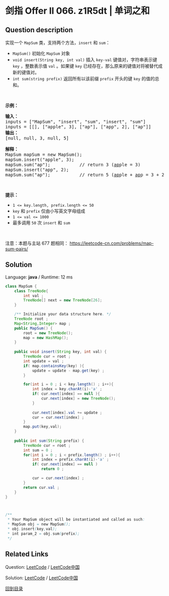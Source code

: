 ﻿# 剑指 Offer II 066. z1R5dt | 单词之和

## Question description

<!--If you want to use the English description, use <p>English description is not available for the problem. Please switch to Chinese.</p>
 instead-->
<p>实现一个 <code>MapSum</code> 类，支持两个方法，<code>insert</code>&nbsp;和&nbsp;<code>sum</code>：</p>

<ul>
	<li><code>MapSum()</code> 初始化 <code>MapSum</code> 对象</li>
	<li><code>void insert(String key, int val)</code> 插入 <code>key-val</code> 键值对，字符串表示键 <code>key</code> ，整数表示值 <code>val</code> 。如果键 <code>key</code> 已经存在，那么原来的键值对将被替代成新的键值对。</li>
	<li><code>int sum(string prefix)</code> 返回所有以该前缀 <code>prefix</code> 开头的键 <code>key</code> 的值的总和。</li>
</ul>

<p>&nbsp;</p>

<p><strong>示例：</strong></p>

<pre>
<strong>输入：</strong>
inputs = [&quot;MapSum&quot;, &quot;insert&quot;, &quot;sum&quot;, &quot;insert&quot;, &quot;sum&quot;]
inputs = [[], [&quot;apple&quot;, 3], [&quot;ap&quot;], [&quot;app&quot;, 2], [&quot;ap&quot;]]
<strong>输出：</strong>
[null, null, 3, null, 5]

<strong>解释：</strong>
MapSum mapSum = new MapSum();
mapSum.insert(&quot;apple&quot;, 3);  
mapSum.sum(&quot;ap&quot;);           // return 3 (<u>ap</u>ple = 3)
mapSum.insert(&quot;app&quot;, 2);    
mapSum.sum(&quot;ap&quot;);           // return 5 (<u>ap</u>ple + <u>ap</u>p = 3 + 2 = 5)
</pre>

<p>&nbsp;</p>

<p><strong>提示：</strong></p>

<ul>
	<li><code>1 &lt;= key.length, prefix.length &lt;= 50</code></li>
	<li><code>key</code> 和 <code>prefix</code> 仅由小写英文字母组成</li>
	<li><code>1 &lt;= val &lt;= 1000</code></li>
	<li>最多调用 <code>50</code> 次 <code>insert</code> 和 <code>sum</code></li>
</ul>

<p>&nbsp;</p>

<p><meta charset="UTF-8" />注意：本题与主站 677&nbsp;题相同：&nbsp;<a href="https://leetcode-cn.com/problems/map-sum-pairs/">https://leetcode-cn.com/problems/map-sum-pairs/</a></p>




## Solution

Language: **java**  /  Runtime: 12 ms

```java
class MapSum {
    class TreeNode{
        int val ;
        TreeNode[] next = new TreeNode[26];
    }

    /** Initialize your data structure here. */
    TreeNode root ;
    Map<String,Integer> map ;
    public MapSum() {
        root = new TreeNode();
        map = new HashMap();
    }
    
    public void insert(String key, int val) {
        TreeNode cur = root ;
        int update = val ;
        if( map.containsKey(key) ){
            update = update - map.get(key) ;
        }

        for(int i = 0 ; i < key.length() ; i++){
            int index = key.charAt(i)-'a' ;
            if( cur.next[index] == null ){
                cur.next[index] = new TreeNode();
            }
            
            cur.next[index].val += update ; 
            cur = cur.next[index] ;
        }
        map.put(key,val);
    }
    
    public int sum(String prefix) {
        TreeNode cur = root ;
        int sum = 0 ;
        for(int i = 0 ; i < prefix.length() ; i++){
            int index = prefix.charAt(i)-'a' ;
            if( cur.next[index] == null )
                return 0 ;

            cur = cur.next[index] ;
        }      
        return cur.val ;  
    }
}



/**
 * Your MapSum object will be instantiated and called as such:
 * MapSum obj = new MapSum();
 * obj.insert(key,val);
 * int param_2 = obj.sum(prefix);
 */
```



## Related Links

Question: [LeetCode](https://leetcode.com/problems/z1R5dt/description/)  /  [LeetCode中国](https://leetcode-cn.com/problems/z1R5dt/description/)

Solution: [LeetCode](https://leetcode.com/articles/z1R5dt/)  /  [LeetCode中国](https://leetcode-cn.com/articles/z1R5dt/)

[回到目录](../README.md)